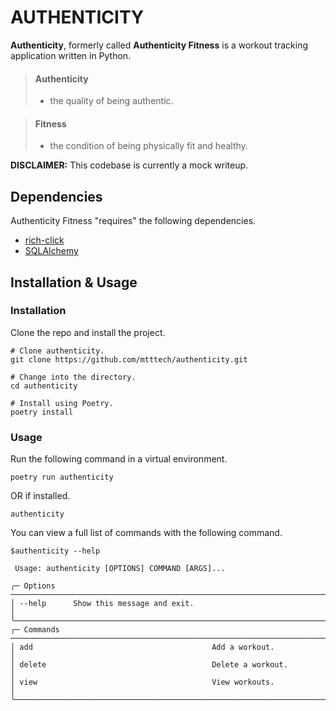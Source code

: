 # AUTHENTICITY 

**Authenticity**, formerly called **Authenticity Fitness** is a workout tracking application written in Python.

> #### Authenticity
> - the quality of being authentic.

> #### Fitness
> - the condition of being physically fit and healthy.

**DISCLAIMER:** This codebase is currently a mock writeup.

## Dependencies

Authenticity Fitness "requires" the following dependencies.

* [rich-click](https://github.com/ewels/rich-click)
* [SQLAlchemy](https://github.com/sqlalchemy/sqlalchemy)

## Installation & Usage


### Installation

Clone the repo and install the project.

```
# Clone authenticity.
git clone https://github.com/mtttech/authenticity.git

# Change into the directory.
cd authenticity

# Install using Poetry.
poetry install
```

### Usage

Run the following command in a virtual environment.

```
poetry run authenticity
```

OR if installed.

```
authenticity
```

You can view a full list of commands with the following command.

```
$authenticity --help
                                                                                                                      
 Usage: authenticity [OPTIONS] COMMAND [ARGS]...                                                                                                       
                                                                                                                                                       
╭─ Options ───────────────────────────────────────────────────────────────────────────────────────────────────────────────────────────────────────────╮
│ --help      Show this message and exit.                                                                                                             │
╰─────────────────────────────────────────────────────────────────────────────────────────────────────────────────────────────────────────────────────╯
╭─ Commands ──────────────────────────────────────────────────────────────────────────────────────────────────────────────────────────────────────────╮
│ add                                        Add a workout.                                                                                           │
│ delete                                     Delete a workout.                                                                                        │
│ view                                       View workouts.                                                                                           │
╰─────────────────────────────────────────────────────────────────────────────────────────────────────────────────────────────────────────────────────╯
```
